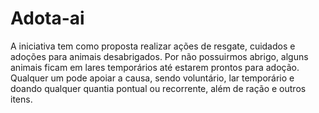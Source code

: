 # Adota-ai
A iniciativa tem como proposta realizar ações de resgate, cuidados e adoções para animais desabrigados. Por não possuirmos abrigo, alguns animais ficam em lares temporários até estarem prontos para adoção. Qualquer um pode apoiar a causa, sendo voluntário, lar temporário e  doando qualquer quantia pontual ou recorrente, além de ração e outros itens.


